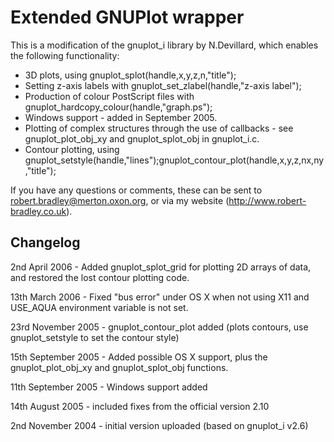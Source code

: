 Extended GNUPlot wrapper
========================

This is a modification of the gnuplot_i library by N.Devillard, which enables the following functionality:

*    3D plots, using gnuplot_splot(handle,x,y,z,n,"title");
*    Setting z-axis labels with gnuplot_set_zlabel(handle,"z-axis label");
*    Production of colour PostScript files with gnuplot_hardcopy_colour(handle,"graph.ps");
*    Windows support - added in September 2005.
*    Plotting of complex structures through the use of callbacks - see gnuplot_plot_obj_xy and gnuplot_splot_obj in gnuplot_i.c.
*    Contour plotting, using gnuplot_setstyle(handle,"lines");gnuplot_contour_plot(handle,x,y,z,nx,ny,"title");

If you have any questions or comments, these can be sent to robert.bradley@merton.oxon.org, or via my website (http://www.robert-bradley.co.uk).

Changelog
---------

2nd April 2006 - Added gnuplot_splot_grid for plotting 2D arrays of data, and restored the lost contour plotting code.

13th March 2006 - Fixed "bus error" under OS X when not using X11 and USE_AQUA environment variable is not set.

23rd November 2005 - gnuplot_contour_plot added (plots contours, use gnuplot_setstyle to set the contour style)

15th September 2005 - Added possible OS X support, plus the gnuplot_plot_obj_xy and gnuplot_splot_obj functions.

11th September 2005 - Windows support added

14th August 2005 - included fixes from the official version 2.10

2nd November 2004 - initial version uploaded (based on gnuplot_i v2.6)

